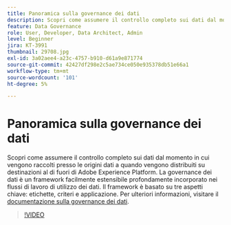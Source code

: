 ```yaml
---
title: Panoramica sulla governance dei dati
description: Scopri come assumere il controllo completo sui dati dal momento in cui vengono raccolti presso le origini dati a quando vengono distribuiti su destinazioni al di fuori di Adobe Experience Platform.
feature: Data Governance
role: User, Developer, Data Architect, Admin
level: Beginner
jira: KT-3991
thumbnail: 29708.jpg
exl-id: 3a02aee4-a23c-4757-b910-d61a9e871774
source-git-commit: 42427df298e2c5ae734ce050e935378db51e66a1
workflow-type: tm+mt
source-wordcount: '101'
ht-degree: 5%

---
```


# Panoramica sulla governance dei dati

Scopri come assumere il controllo completo sui dati dal momento in cui vengono raccolti presso le origini dati a quando vengono distribuiti su destinazioni al di fuori di Adobe Experience Platform. La governance dei dati è un framework facilmente estensibile profondamente incorporato nei flussi di lavoro di utilizzo dei dati. Il framework è basato su tre aspetti chiave: etichette, criteri e applicazione. Per ulteriori informazioni, visitare il [documentazione sulla governance dei dati](https://experienceleague.adobe.com/docs/experience-platform/data-governance/home.html?lang=it).

>[!VIDEO](https://video.tv.adobe.com/v/29708?quality=12&learn=on)


